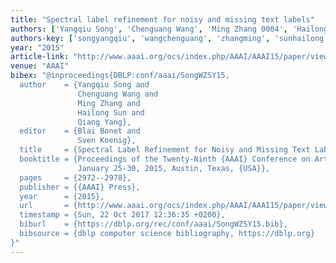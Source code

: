 ```yaml
---
title: "Spectral label refinement for noisy and missing text labels"
authors: ['Yangqiu Song', 'Chenguang Wang', 'Ming Zhang 0004', 'Hailong Sun 0001', 'Qiang Yang 0001']
authors-key: ['songyangqiu', 'wangchenguang', 'zhangming', 'sunhailong', 'yangqiang']
year: "2015"
article-link: "http://www.aaai.org/ocs/index.php/AAAI/AAAI15/paper/view/9422"
venue: "AAAI"
bibex: "@inproceedings{DBLP:conf/aaai/SongWZSY15,
  author    = {Yangqiu Song and
               Chenguang Wang and
               Ming Zhang and
               Hailong Sun and
               Qiang Yang},
  editor    = {Blai Bonet and
               Sven Koenig},
  title     = {Spectral Label Refinement for Noisy and Missing Text Labels},
  booktitle = {Proceedings of the Twenty-Ninth {AAAI} Conference on Artificial Intelligence,
               January 25-30, 2015, Austin, Texas, {USA}},
  pages     = {2972--2978},
  publisher = {{AAAI} Press},
  year      = {2015},
  url       = {http://www.aaai.org/ocs/index.php/AAAI/AAAI15/paper/view/9422},
  timestamp = {Sun, 22 Oct 2017 12:36:35 +0200},
  biburl    = {https://dblp.org/rec/conf/aaai/SongWZSY15.bib},
  bibsource = {dblp computer science bibliography, https://dblp.org}
}"
---
```

